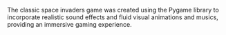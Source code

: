 The classic space invaders game was created using the Pygame library to incorporate realistic sound effects and fluid visual animations and musics, providing an immersive gaming experience.
